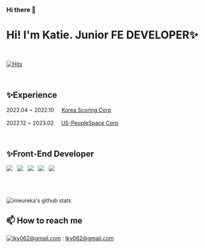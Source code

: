 ### Hi there 👋

<!--
**imeureka/imeureka** is a ✨ _special_ ✨ repository because its `README.md` (this file) appears on your GitHub profile.

Here are some ideas to get you started:

- 🔭 I’m currently working on ...
- 🌱 I’m currently learning ...
- 👯 I’m looking to collaborate on ...
- 🤔 I’m looking for help with ...
- 💬 Ask me about ...
- 📫 How to reach me: ...
- 😄 Pronouns: ...
- ⚡ Fun fact: ...
-->

  <div align=left>
  
  # Hi! I'm Katie. Junior FE DEVELOPER✨
  <br/>

  [![Hits](https://hits.seeyoufarm.com/api/count/incr/badge.svg?url=https%3A%2F%2Fgithub.com%2Fjooa7878)](https://hits.seeyoufarm.com) 

  <br/>

  
  ## ✨Experience
  2022.04 ~ 2022.10&nbsp;&nbsp;&nbsp;&nbsp;&nbsp;[Korea Scoring Corp](https://www.kscnc.co.kr/index.ks)
  <br/><br/>
  2022.12 ~ 2023.02&nbsp;&nbsp;&nbsp;&nbsp;&nbsp;[US-PeopleSpace Corp](https://peoplespace.us/)
  
  <br/>
    
  ## ✨Front-End Developer
  <img src="https://img.shields.io/badge/HTML5-E34F26?style=flat-square&logo=HTML5&logoColor=white"/> </a> &nbsp;
  <img src="https://img.shields.io/badge/CSS3-1572B6?style=flat-square&logo=CSS3&logoColor=white"/> </a> &nbsp;
  <img src="https://img.shields.io/badge/JavaScript-F7DF1E?style=flat-square&logo=JavaScript&logoColor=black"/> </a>&nbsp;
  <img src="https://img.shields.io/badge/ReactJS-61DAFB?style=flat-square&logo=React&logoColor=black"/> </a>&nbsp;
  <img src="https://img.shields.io/badge/TypeScript-007ACC?style=flat-square&logo=TypeScript&logoColor=white"/> </a> &nbsp;

 
  

  <br/><br/><br/>
  ![imeureka's github stats](https://github-readme-stats.vercel.app/api?username=imeureka&show_icons=true)



## 📫  How to reach me
[![lky062@gmail.com](https://img.shields.io/badge/Gmail-d14836?style=flat-square&logo=Gmail&logoColor=white&link=mailto:pkiopb@gmail.com)](mailto:lky062@gmail.com) : lky062@gmail.com 
